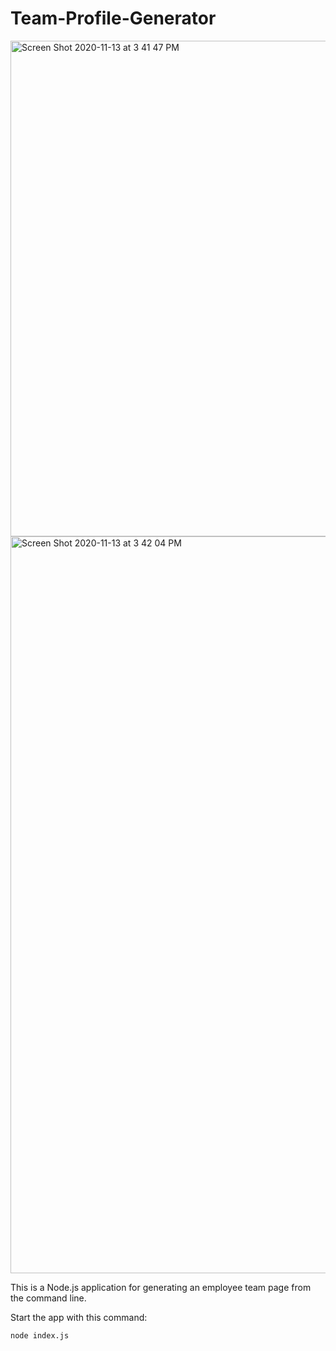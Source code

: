 # Team-Profile-Generator

<img width="793" alt="Screen Shot 2020-11-13 at 3 41 47 PM" src="https://user-images.githubusercontent.com/65985044/99123897-bed03300-25c6-11eb-8442-ac9db57d0193.png">
<img width="1179" alt="Screen Shot 2020-11-13 at 3 42 04 PM" src="https://user-images.githubusercontent.com/65985044/99123917-c98ac800-25c6-11eb-9a3d-94901b30aece.png">

This is a Node.js application for generating an employee team page from the command line.

Start the app with this command:

    node index.js